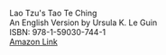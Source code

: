 Lao Tzu's Tao Te Ching  
An English Version by Ursula K. Le Guin  
ISBN: 978-1-59030-744-1  
[Amazon Link](http://a.co/2p15KM4)  
